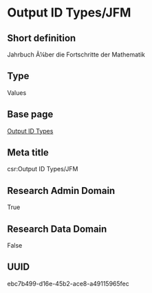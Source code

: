 # Output ID Types/JFM
## Short definition
Jahrbuch Ã¼ber die Fortschritte der Mathematik
## Type
Values
## Base page
[Output ID Types](../../Picklists/Output%20ID%20Types.md)
## Meta title
csr:Output ID Types/JFM
## Research Admin Domain
True
## Research Data Domain
False
## UUID
ebc7b499-d16e-45b2-ace8-a49115965fec
